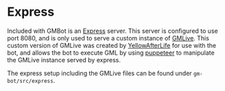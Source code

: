 # Express
Included with GMBot is an [Express](https://expressjs.com/) server. This server is configured to use port 8080, and is only used to serve a custom instance of [GMLive](http://yal.cc/r/gml/). This custom version of GMLive was created by [YellowAfterLife](https://twitter.com/YellowAfterlife) for use with the bot, and allows the bot to execute GML by using [puppeteer](https://github.com/GoogleChrome/puppeteer) to manipulate the GMLive instance served by express.

The express setup including the GMLive files can be found under `gm-bot/src/express`.
